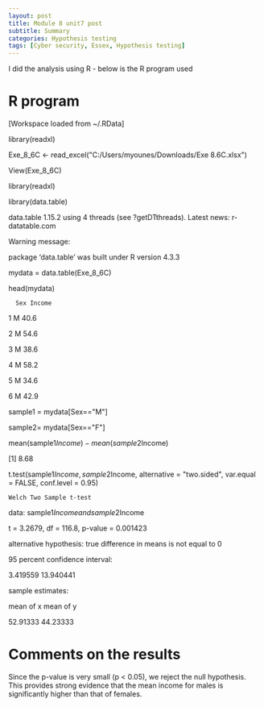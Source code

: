 ```yaml
---
layout: post
title: Module 8 unit7 post
subtitle: Summary
categories: Hypothesis testing
tags: [Cyber security, Essex, Hypothesis testing]
---
```



I did the analysis using R - below is the R program used


# R program

[Workspace loaded from ~/.RData]

 library(readxl)

Exe_8_6C <- read_excel("C:/Users/myounes/Downloads/Exe 8.6C.xlsx")

 View(Exe_8_6C)

 library(readxl)

 library(data.table)

data.table 1.15.2 using 4 threads (see ?getDTthreads).  Latest news: r-datatable.com

Warning message:

package ‘data.table’ was built under R version 4.3.3 

 mydata = data.table(Exe_8_6C)

 head(mydata)

      Sex Income
   <char>  <num>
1      M   40.6

2     M   54.6

3    M   38.6

4    M   58.2

5     M   34.6

6     M   42.9


 sample1 = mydata[Sex=="M"]

sample2= mydata[Sex=="F"]

 mean(sample1$Income) - mean(sample2$Income)

[1] 8.68

t.test(sample1$Income, sample2$Income, alternative = "two.sided", var.equal = FALSE, conf.level = 0.95)


	Welch Two Sample t-test

data:  sample1$Income and sample2$Income

t = 3.2679, df = 116.8, p-value = 0.001423

alternative hypothesis: true difference in means is not equal to 0

95 percent confidence interval:

  3.419559 13.940441

sample estimates:

mean of x mean of y 

 52.91333  44.23333 





# Comments on the results


Since the p-value is very small (p < 0.05), we reject the null hypothesis. This provides strong evidence that the mean income for males is significantly higher than that of females.
